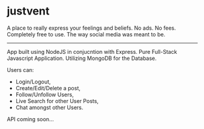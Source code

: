 # justvent

A place to really express your feelings and beliefs. No ads. No fees. Completely free to use. The way social media was meant to be.
<hr>

App built using NodeJS in conjucntion with Express. Pure Full-Stack Javascript Application. Utilizing MongoDB for the Database.

Users can:
<ul>
  <li> Login/Logout,</li>

<li>Create/Edit/Delete a post,</li> 

<li>Follow/Unfollow Users, </li>

<li>Live Search for other User Posts, </li>

<li>Chat amongst other Users.</li>
</ul>






API coming soon...
